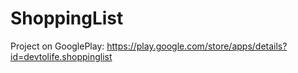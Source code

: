 # ShoppingList
Project on GooglePlay:
https://play.google.com/store/apps/details?id=devtolife.shoppinglist
